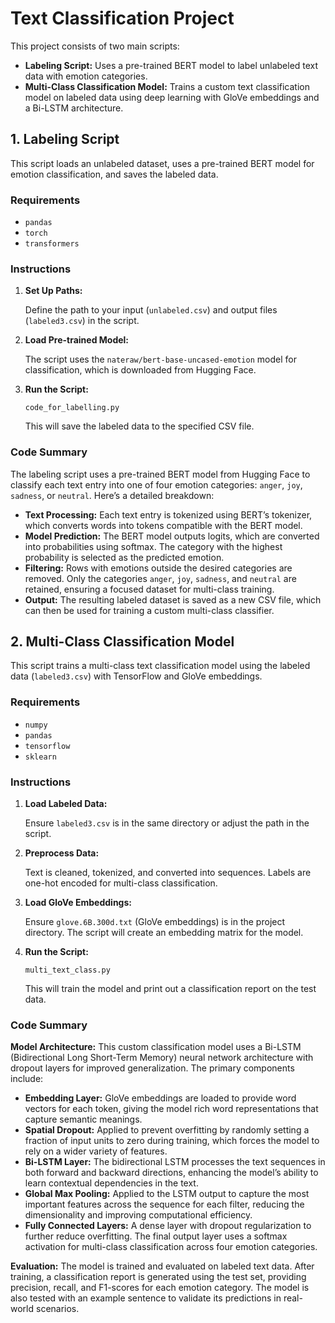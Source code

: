   <h1>Text Classification Project</h1>
  <p>This project consists of two main scripts:</p>
  <ul>
    <li><strong>Labeling Script:</strong> Uses a pre-trained BERT model to label unlabeled text data with emotion categories.</li>
    <li><strong>Multi-Class Classification Model:</strong> Trains a custom text classification model on labeled data using deep learning with GloVe embeddings and a Bi-LSTM architecture.</li>
  </ul>

  <div class="section">
    <h2>1. Labeling Script</h2>
    <p>This script loads an unlabeled dataset, uses a pre-trained BERT model for emotion classification, and saves the labeled data.</p>
    <h3>Requirements</h3>
    <ul>
      <li><code>pandas</code></li>
      <li><code>torch</code></li>
      <li><code>transformers</code></li>
    </ul>
    <h3>Instructions</h3>
    <ol>
      <li><strong>Set Up Paths:</strong>
        <p>Define the path to your input (<code>unlabeled.csv</code>) and output files (<code>labeled3.csv</code>) in the script.</p>
      </li>
      <li><strong>Load Pre-trained Model:</strong>
        <p>The script uses the <code>nateraw/bert-base-uncased-emotion</code> model for classification, which is downloaded from Hugging Face.</p>
      </li>
      <li><strong>Run the Script:</strong>
        <pre><code>code_for_labelling.py</code></pre>
        <p>This will save the labeled data to the specified CSV file.</p>
      </li>
    </ol>
    <h3>Code Summary</h3>
    <p>The labeling script uses a pre-trained BERT model from Hugging Face to classify each text entry into one of four emotion categories: <code>anger</code>, <code>joy</code>, <code>sadness</code>, or <code>neutral</code>. Here’s a detailed breakdown:</p>
    <ul>
      <li><strong>Text Processing:</strong> Each text entry is tokenized using BERT’s tokenizer, which converts words into tokens compatible with the BERT model.</li>
      <li><strong>Model Prediction:</strong> The BERT model outputs logits, which are converted into probabilities using softmax. The category with the highest probability is selected as the predicted emotion.</li>
      <li><strong>Filtering:</strong> Rows with emotions outside the desired categories are removed. Only the categories <code>anger</code>, <code>joy</code>, <code>sadness</code>, and <code>neutral</code> are retained, ensuring a focused dataset for multi-class training.</li>
      <li><strong>Output:</strong> The resulting labeled dataset is saved as a new CSV file, which can then be used for training a custom multi-class classifier.</li>
    </ul>
  </div>

  <div class="section">
    <h2>2. Multi-Class Classification Model</h2>
    <p>This script trains a multi-class text classification model using the labeled data (<code>labeled3.csv</code>) with TensorFlow and GloVe embeddings.</p>
    <h3>Requirements</h3>
    <ul>
      <li><code>numpy</code></li>
      <li><code>pandas</code></li>
      <li><code>tensorflow</code></li>
      <li><code>sklearn</code></li>
    </ul>
    <h3>Instructions</h3>
    <ol>
      <li><strong>Load Labeled Data:</strong>
        <p>Ensure <code>labeled3.csv</code> is in the same directory or adjust the path in the script.</p>
      </li>
      <li><strong>Preprocess Data:</strong>
        <p>Text is cleaned, tokenized, and converted into sequences. Labels are one-hot encoded for multi-class classification.</p>
      </li>
      <li><strong>Load GloVe Embeddings:</strong>
        <p>Ensure <code>glove.6B.300d.txt</code> (GloVe embeddings) is in the project directory. The script will create an embedding matrix for the model.</p>
      </li>
      <li><strong>Run the Script:</strong>
        <pre><code>multi_text_class.py</code></pre>
        <p>This will train the model and print out a classification report on the test data.</p>
      </li>
    </ol>
    <h3>Code Summary</h3>
    <p><strong>Model Architecture:</strong> This custom classification model uses a Bi-LSTM (Bidirectional Long Short-Term Memory) neural network architecture with dropout layers for improved generalization. The primary components include:</p>
    <ul>
      <li><strong>Embedding Layer:</strong> GloVe embeddings are loaded to provide word vectors for each token, giving the model rich word representations that capture semantic meanings.</li>
      <li><strong>Spatial Dropout:</strong> Applied to prevent overfitting by randomly setting a fraction of input units to zero during training, which forces the model to rely on a wider variety of features.</li>
      <li><strong>Bi-LSTM Layer:</strong> The bidirectional LSTM processes the text sequences in both forward and backward directions, enhancing the model’s ability to learn contextual dependencies in the text.</li>
      <li><strong>Global Max Pooling:</strong> Applied to the LSTM output to capture the most important features across the sequence for each filter, reducing the dimensionality and improving computational efficiency.</li>
      <li><strong>Fully Connected Layers:</strong> A dense layer with dropout regularization to further reduce overfitting. The final output layer uses a softmax activation for multi-class classification across four emotion categories.</li>
    </ul>
    <p><strong>Evaluation:</strong> The model is trained and evaluated on labeled text data. After training, a classification report is generated using the test set, providing precision, recall, and F1-scores for each emotion category. The model is also tested with an example sentence to validate its predictions in real-world scenarios.</p>
  </div>

</body>
</html>
